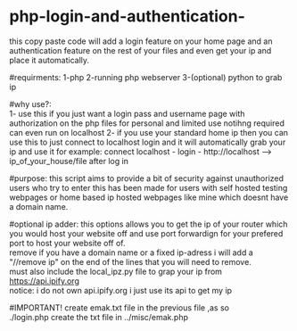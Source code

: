 # php-login-and-authentication- 
this copy paste code will add a login feature on your home page and an authentication feature on the rest of your files and even get your ip and place it automatically.  

#requirments: 
1-php 
2-running php webserver 
3-(optional) python to grab ip  

#why use?:  
1- use this if you just want a login pass and username page with authorization on the php files for personal and limited use notihng required can even run on localhost 
2- if you use your standard home ip then you can use this to just connect to localhost login and it will automatically grab your ip and use it for example: 
connect localhost - login - http://localhost --> ip_of_your_house/file after log in 

#purpose: 
this script aims to provide a bit of security against unauthorized users who try to enter this has been made for users with self hosted testing webpages or home based ip hosted webpages like mine which doesnt have a domain name.

#optional ip adder:
this options allows you to get the ip of your router which you would host your website off and use port forwardign for your prefered port to host your website off of.  
remove if you have a domain name or a fixed ip-adress i will add a "//remove ip" on the end of the lines that you will need to remove.  
must also include the local_ipz.py file to grap your ip from https://api.ipify.org  
notice: i do not own api.ipify.org i just use its api to get my ip  

#IMPORTANT! 
create emak.txt file in the previous file ,as so  
./login.php create the txt file in ../misc/emak.php 
